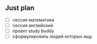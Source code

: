 ## Just plan
- [ ] сессия математика 
- [ ] сессия английский 
- [ ] проект study buddy 
- [ ] сформулировать людей которых ищу
